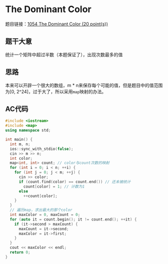 # The Dominant Color

题目链接：[1054 The Dominant Color (20 point(s))](https://pintia.cn/problem-sets/994805342720868352/problems/994805422639136768)

## 题干大意

统计一个矩阵中超过半数（本题保证了），出现次数最多的值

## 思路

本来可以开辟一个很大的数组，m * n来保存每个可能的值，但是题目中的值范围为[0, 2^24]，过于大了，所以采用`map`映射的办法。

## AC代码

```cpp linenums="1"
#include <iostream>
#include <map>
using namespace std;

int main() {
  int m, n;
  ios::sync_with_stdio(false);
  cin >> m >> n;
  int color;
  map<int, int> count; // color与count次数的映射
  for (int i = 0; i < n; ++i) {
    for (int j = 0; j < m; ++j) {
      cin >> color;
      if (count.find(color) == count.end()) // 还未被统计
        count[color] = 1; // 计数为1
      else
        ++count[color];
    }
  }
  // 遍历map，求出最大的那个color
  int maxColor = 0, maxCount = 0;
  for (auto it = count.begin(); it != count.end(); ++it) {
    if (it->second > maxCount) {
      maxCount = it->second;
      maxColor = it->first;
    }
  }
  cout << maxColor << endl;
  return 0;
}
```

